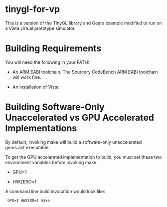 tinygl-for-vp
=============

This is a version of the TinyGL library and Gears example modified to run on a Vista virtual prototype simulator.

Building Requirements
=========================

You will need the following in your PATH:

- An ARM EABI toolchain. The Sourcery CodeBench ARM EABI toolchain will work fine.

- An installation of Vista.

Building Software-Only Unaccelerated vs GPU Accelerated Implementations
=========================

By default, invoking make will build a software-only unaccelerated
gears.axf executable.

To get the GPU accelerated implementation to build, you must set these
two environment variables before invoking make.

- GPU=1

- HWZERO=1

A command line build invocation would look like:

	 GPU=1 HWZERO=1 make

